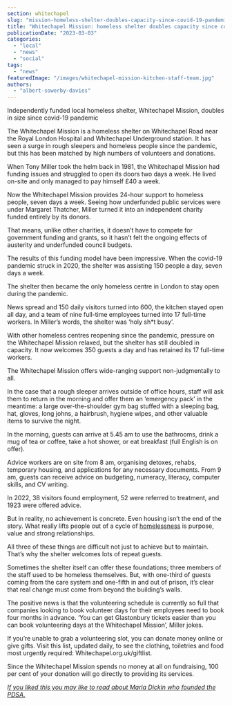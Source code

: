 ```yaml
---
section: whitechapel
slug: "mission-homeless-shelter-doubles-capacity-since-covid-19-pandemic"
title: "Whitechapel Mission: homeless shelter doubles capacity since covid-19 pandemic"
publicationDate: "2023-03-03"
categories: 
  - "local"
  - "news"
  - "social"
tags: 
  - "news"
featuredImage: "/images/whitechapel-mission-kitchen-staff-team.jpg"
authors: 
  - "albert-sowerby-davies"
---
```


Independently funded local homeless shelter, Whitechapel Mission, doubles in size since covid-19 pandemic

The Whitechapel Mission is a homeless shelter on Whitechapel Road near the Royal London Hospital and Whitechapel Underground station. It has seen a surge in rough sleepers and homeless people since the pandemic, but this has been matched by high numbers of volunteers and donations.

When Tony Miller took the helm back in 1981, the Whitechapel Mission had funding issues and struggled to open its doors two days a week. He lived on-site and only managed to pay himself £40 a week. 

Now the Whitechapel Mission provides 24-hour support to homeless people, seven days a week. Seeing how underfunded public services were under Margaret Thatcher, Miller turned it into an independent charity funded entirely by its donors. 

That means, unlike other charities, it doesn’t have to compete for government funding and grants, so it hasn’t felt the ongoing effects of austerity and underfunded council budgets.

The results of this funding model have been impressive. When the covid-19 pandemic struck in 2020, the shelter was assisting 150 people a day, seven days a week. 

The shelter then became the only homeless centre in London to stay open during the pandemic.

News spread and 150 daily visitors turned into 600, the kitchen stayed open all day, and a team of nine full-time employees turned into 17 full-time workers. In Miller’s words, the shelter was ‘holy sh\*t busy’.

With other homeless centres reopening since the pandemic, pressure on the Whitechapel Mission relaxed, but the shelter has still doubled in capacity. It now welcomes 350 guests a day and has retained its 17 full-time workers. 

The Whitechapel Mission offers wide-ranging support non-judgmentally to all. 

In the case that a rough sleeper arrives outside of office hours, staff will ask them to return in the morning and offer them an ‘emergency pack’ in the meantime: a large over-the-shoulder gym bag stuffed with a sleeping bag, hat, gloves, long johns, a hairbrush, hygiene wipes, and other valuable items to survive the night. 

In the morning, guests can arrive at 5.45 am to use the bathrooms, drink a mug of tea or coffee, take a hot shower, or eat breakfast (full English is on offer). 

Advice workers are on site from 8 am, organising detoxes, rehabs, temporary housing, and applications for any necessary documents. From 9 am, guests can receive advice on budgeting, numeracy, literacy, computer skills, and CV writing. 

In 2022, 38 visitors found employment, 52 were referred to treatment, and 1923 were offered advice.

But in reality, no achievement is concrete. Even housing isn’t the end of the story. What really lifts people out of a cycle of [homelessness](https://homeless.org.uk/) is purpose, value and strong relationships. 

All three of these things are difficult not just to achieve but to maintain. That’s why the shelter welcomes lots of repeat guests. 

Sometimes the shelter itself can offer these foundations; three members of the staff used to be homeless themselves. But, with one-third of guests coming from the care system and one-fifth in and out of prison, it’s clear that real change must come from beyond the building’s walls.

The positive news is that the volunteering schedule is currently so full that companies looking to book volunteer days for their employees need to book four months in advance. ‘You can get Glastonbury tickets easier than you can book volunteering days at the Whitechapel Mission’, Miller jokes.

If you’re unable to grab a volunteering slot, you can donate money online or give gifts. Visit this list, updated daily, to see the clothing, toiletries and food most urgently required: Whitechapel.org.uk/giftlist. 

Since the Whitechapel Mission spends no money at all on fundraising, 100 per cent of your donation will go directly to providing its services.

[_If you liked this you may like to read about Maria Dickin who founded the PDSA._](https://whitechapellondon.co.uk/maria-dickin-pdsa-animal-charity-history/)

